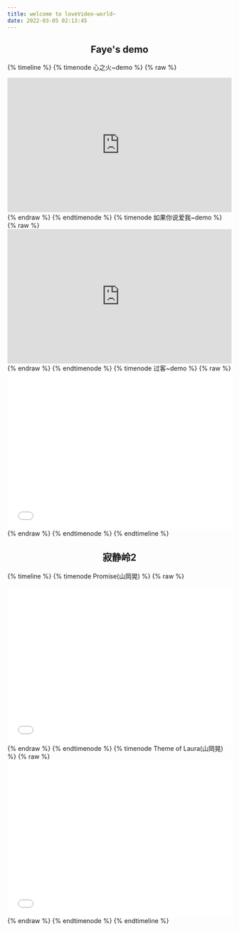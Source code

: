 ```yaml
---
title: welcome to loveVideo-world~
date: 2022-03-05 02:13:45
---
```

## <center>Faye's demo</center>
{% timeline %}
{% timenode 心之火~demo %}
  {% raw %}
    <div style="position: relative; width: 100%; height: 0; padding-bottom: 60%;">
      <iframe src="https://cdn.jsdelivr.net/gh/myNightwish/CDN_res/faye's video/Faye-心之火demo.mp4" scrolling="no" border="0" frameborder="no" framespacing="0" allowfullscreen="true" style="position: absolute; width: 100%; height: 100%; Left: 0; top: 0;" >
      </iframe>
    </div>
  {% endraw %}
{% endtimenode %}
{% timenode 如果你说爱我~demo %}
  {% raw %}
    <div style="position: relative; width: 100%; height: 0; padding-bottom: 60%; ">
      <iframe src="https://cdn.jsdelivr.net/gh/myNightwish/CDN_res/faye's video/Faye-如果你說愛我demo.mp4" scrolling="no" border="0" frameborder="no" framespacing="0" allowfullscreen="true" style="position: absolute; width: 100%; height: 100%; Left: 0; top: 0;" >
      </iframe>
    </div>
  {% endraw %}
{% endtimenode %}
{% timenode 过客~demo %}
  {% raw %}
    <div style="position: relative; width: 100%; height: 0; padding-bottom: 70%; ">
      <iframe src="//player.bilibili.com/player.html?aid=285574699&bvid=BV1Uf4y1m7uC&cid=187601005&page=1" scrolling="no" border="0" frameborder="no" framespacing="0" allowfullscreen="true" style="position: absolute; width: 100%; height: 100%; Left: 0; top: 0;" >
      </iframe>
    </div>
  {% endraw %}
{% endtimenode %}
{% endtimeline %}
## <center> 寂静岭2</center>
{% timeline %}
{% timenode Promise(山岡晃) %}
  {% raw %}
    <div style="position: relative; width: 100%; height: 0; padding-bottom: 70%;">
      <iframe src="//player.bilibili.com/player.html?aid=336918&bvid=BV1tx411F7bx&cid=525186&page=1" scrolling="no" border="0" frameborder="no" framespacing="0" allowfullscreen="true" style="position: absolute; width: 100%; height: 100%; Left: 0; top: 0;" >
      </iframe>
    </div>
  {% endraw %}
{% endtimenode %}
{% timenode Theme of Laura(山岡晃) %}
  {% raw %}
    <div style="position: relative; width: 100%; height: 0; padding-bottom: 70%; ">
      <iframe src="//player.bilibili.com/player.html?aid=799163960&bvid=BV1iy4y1Y7HB&cid=295818221&page=1" scrolling="no" border="0" frameborder="no" framespacing="0" allowfullscreen="true" style="position: absolute; width: 100%; height: 100%; Left: 0; top: 0;" >
      </iframe>
    </div>
  {% endraw %}
{% endtimenode %}
{% endtimeline %}

